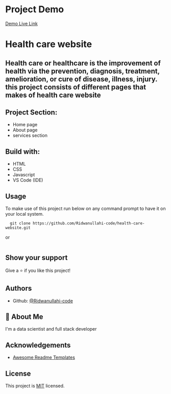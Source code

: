 # **Project Demo**

[Demo Live Link](https://ridwanullahi-code.github.io/health-care-website/)

# **Health care website** 
## Health care or healthcare is the improvement of health via the prevention, diagnosis, treatment, amelioration, or cure of disease, illness, injury.  this project consists of different pages that makes of health care website

## **Project Section:**

* Home page
* About page
* services  section

## **Build with:**

* HTML 
* CSS
* Javascript
* VS Code (IDE)

## **Usage**
To make use of this project run below on any command prompt to have it on your local system.

```
  git clone https://github.com/Ridwanullahi-code/health-care-website.git
```
or
```git@github.com:Ridwanullahi-code/health-care-website.git
```
## **Show your support**

Give a ⭐️ if you like this project!

## Authors

- Github: [@Ridwanullahi-code](https://github.com/Ridwanullahi-code)


## 🚀 About Me
I'm a data scientist and full stack developer


## Acknowledgements

 - [Awesome Readme Templates](https://github.com/microverseinc/readme-template/blob/master/README.md#project-name)
 
## License

This project is [MIT](https://choosealicense.com/licenses/mit/) licensed.

